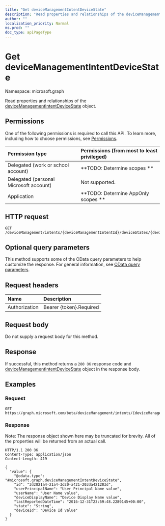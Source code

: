 ```yaml
---
title: "Get deviceManagementIntentDeviceState"
description: "Read properties and relationships of the deviceManagementIntentDeviceState object."
author: ""
localization_priority: Normal
ms.prod: ""
doc_type: apiPageType
---
```


# Get deviceManagementIntentDeviceState

Namespace: microsoft.graph

Read properties and relationships of the [deviceManagementIntentDeviceState](../resources/devicemanagementintentdevicestate.md) object.

## Permissions
One of the following permissions is required to call this API. To learn more, including how to choose permissions, see [Permissions](/concepts/permissions-reference.md).

|Permission type|Permissions (from most to least privileged)|
|:---|:---|
|Delegated (work or school account)|**TODO: Determine scopes **|
|Delegated (personal Microsoft account)|Not supported.|
|Application|**TODO: Determine AppOnly scopes **|

## HTTP request
<!-- {
  "blockType": "ignored"
}
-->
``` http
GET /deviceManagement/intents/{deviceManagementIntentId}/deviceStates/{deviceManagementIntentDeviceStateId}
```

## Optional query parameters
This method supports some of the OData query parameters to help customize the response. For general information, see [OData query parameters](/graph/query-parameters).

## Request headers
|Name|Description|
|:---|:---|
|Authorization|Bearer {token}.Required|

## Request body
Do not supply a request body for this method.

## Response
If successful, this method returns a `200 OK` response code and [deviceManagementIntentDeviceState](../resources/devicemanagementintentdevicestate.md) object in the response body.

## Examples

### Request
<!-- {
  "blockType": "request",
  "name": "get_devicemanagementintentdevicestate"
}
-->
``` http
GET https://graph.microsoft.com/beta/deviceManagement/intents/{deviceManagementIntentId}/deviceStates/{deviceManagementIntentDeviceStateId}
```

### Response
Note: The response object shown here may be truncated for brevity. All of the properties will be returned from an actual call.
<!-- {
  "blockType": "response",
  "truncated": true,
  "@odata.type": "microsoft.graph.deviceManagementIntentDeviceState"
}
-->
``` http
HTTP/1.1 200 OK
Content-Type: application/json
Content-Length: 419

{
  "value": {
    "@odata.type": "#microsoft.graph.deviceManagementIntentDeviceState",
    "id": "3d2021a4-21a4-3d20-a421-203da421203d",
    "userPrincipalName": "User Principal Name value",
    "userName": "User Name value",
    "deviceDisplayName": "Device Display Name value",
    "lastReportedDateTime": "2016-12-31T23:59:48.2289145+00:00",
    "state": "String",
    "deviceId": "Device Id value"
  }
}
```

